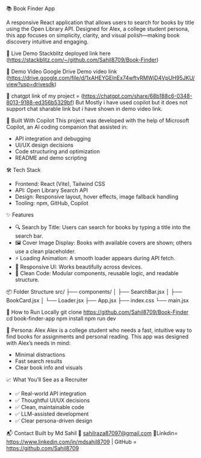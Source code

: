 📚 Book Finder App

A responsive React application that allows users to search for books by title using the Open Library API. Designed for Alex, a college student persona, this app focuses on simplicity, clarity, and visual polish—making book discovery intuitive and engaging.


🚀 Live Demo
Stackblitz deployed link here (https://stackblitz.com/~/github.com/Sahil8709/Book-Finder)


🎥 Demo Video
Google Drive Demo video link (https://drive.google.com/file/d/1xAHEYGEInEx74wftyRMWjD4VpUH95JKU/view?usp=drivesdk)

 🧠 chatgpt link of my project = (https://chatgpt.com/share/68b188c6-0348-8013-9188-ed356b5329bf)
    But Mostly i have used copilot but it does not support chat sharable link but i have shown in demo video link.


🧠 Built With Copilot
This project was developed with the help of Microsoft Copilot, an AI coding companion that assisted in:
- API integration and debugging
- UI/UX design decisions
- Code structuring and optimization
- README and demo scripting


🛠️ Tech Stack
- Frontend: React (Vite), Tailwind CSS
- API: Open Library Search API
- Design: Responsive layout, hover effects, image fallback handling
- Tooling: npm, GitHub, Copilot

✨ Features
- 🔍 Search by Title: Users can search for books by typing a title into the search bar.
- 🖼️ Cover Image Display: Books with available covers are shown; others use a clean placeholder.
- ⚡ Loading Animation: A smooth loader appears during API fetch.
- 📱 Responsive UI: Works beautifully across devices.
- 🧹 Clean Code: Modular components, reusable logic, and readable structure.


📦 Folder Structure
src/
├── components/
│   ├── SearchBar.jsx
│   ├── BookCard.jsx
│   └── Loader.jsx
├── App.jsx
├── index.css
└── main.jsx



🧪 How to Run Locally
git clone https://github.com/Sahil8709/Book-Finder
cd book-finder-app
npm install
npm run dev



👤 Persona: Alex
Alex is a college student who needs a fast, intuitive way to find books for assignments and personal reading. This app was designed with Alex’s needs in mind:
- Minimal distractions
- Fast search results
- Clear book info and visuals

📈 What You’ll See as a Recruiter
- ✅ Real-world API integration
- ✅ Thoughtful UI/UX decisions
- ✅ Clean, maintainable code
- ✅ LLM-assisted development
- ✅ Clear persona-driven design

📬 Contact
Built by Md Sahil
📧 sahilraza87097@gmail.com
🔗Linkdin= https://www.linkedin.com/in/mdsahil8709 | GitHub = https://github.com/Sahil8709



